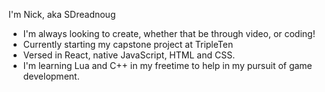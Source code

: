I'm Nick, aka SDreadnoug
- I'm always looking to create, whether that be through video, or coding!
- Currently starting my capstone project at TripleTen
- Versed in React, native JavaScript, HTML and CSS.
- I'm learning Lua and C++ in my freetime to help in my pursuit of game development.
